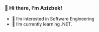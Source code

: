 ### 👋 Hi there, I’m Azizbek!
- 👀 I’m interested in Software Engineering
- 🌱 I’m currently learning .NET.

<!---
AzizbekSharifovich/AzizbekSharifovich is a ✨ special ✨ repository because its `README.md` (this file) appears on your GitHub profile.
You can click the Preview link to take a look at your changes.
--->
